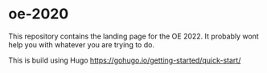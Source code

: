 # oe-2020

This repository contains the landing page for the OE 2022.
It probably wont help you with whatever you are trying to do.

This is build using Hugo https://gohugo.io/getting-started/quick-start/
